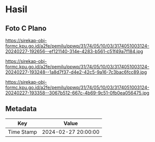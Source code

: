 # Hasil

## Foto C Plano

https://sirekap-obj-formc.kpu.go.id/a2fe/pemilu/ppwp/31/74/05/10/03/3174051003124-20240227-192656--ef121140-314e-4283-b561-c51f49a7f184.jpg

https://sirekap-obj-formc.kpu.go.id/a2fe/pemilu/ppwp/31/74/05/10/03/3174051003124-20240227-193248--1a8d7f37-d4e2-42c5-9a16-7c3bac6fcc89.jpg

https://sirekap-obj-formc.kpu.go.id/a2fe/pemilu/ppwp/31/74/05/10/03/3174051003124-20240227-193358--3067b512-667c-4b69-9c51-0fb0ea056475.jpg


## Metadata

| Key        | Value               |
| ---------- | ------------------- |
| Time Stamp | 2024-02-27 20:00:00 |



